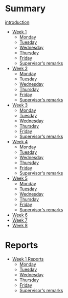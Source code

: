 # Summary

[introduction](introduction.md)


- [Week 1](week_1.md)
  - [Monday](20_06_2022.md)
  - [Tuesday](21_06_2022.md)
  - [Wednesday](22_06_2022.md)
  - [Thursday](23_06_2022.md)
  - [Friday](24_06_2022.md)
  - [Supervisor's remarks](week_1_remarks.md)  
- [Week 2]()
  - [Monday]()
  - [Tuesday]()
  - [Wednesday]()
  - [Thursday]()
  - [Friday]()
  - [Supervisor's remarks]()
- [Week 3]()
  - [Monday]()
  - [Tuesday]()
  - [Wednesday]()
  - [Thursday]()
  - [Friday]()
  - [Supervisor's remarks]()
- [Week 4]()
  - [Monday]()
  - [Tuesday]()
  - [Wednesday]()
  - [Thursday]()
  - [Friday]()
  - [Supervisor's remarks]()
- [Week 5]()
  - [Monday]()
  - [Tuesday]()
  - [Wednesday]()
  - [Thursday]()
  - [Friday]()
  - [Supervisor's remarks]()
- [Week 6]()
- [Week 7]()
- [Week 8]()

# Reports
- [Week 1 Reports]()
  - [Monday]()
  - [Tuesday](21_06_2022_report.md)
  - [Wednesday](22_06_2022_report.md)
  - [Thursday]()
  - [Friday]()
  - [Supervisor's remarks]()  
